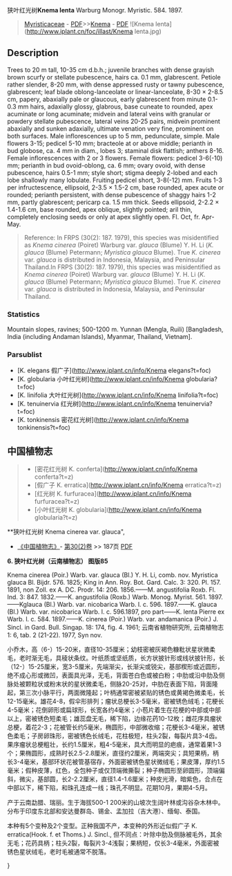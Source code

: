 狭叶红光树**Knema lenta** Warburg Monogr. Myristic. 584. 1897.

> [Myristicaceae](http://www.iplant.cn/info/Myristicaceae?t=foc) - [PDF](http://www.iplant.cn/foc/pdf/Myristicaceae.pdf)>>[Knema](http://www.iplant.cn/info/Knema?t=foc) - [PDF](http://www.iplant.cn/foc/pdf/Knema.pdf)
![Knema lenta](http://www.iplant.cn/foc/illast/Knema lenta.jpg)

## Description

Trees to 20 m tall, 10-35 cm d.b.h.; juvenile branches with dense grayish brown scurfy or stellate pubescence, hairs ca. 0.1 mm, glabrescent. Petiole rather slender, 8-20 mm, with dense appressed rusty or tawny pubescence, glabrescent; leaf blade oblong-lanceolate or linear-lanceolate, 8-30 × 2-8.5 cm, papery, abaxially pale or glaucous, early glabrescent from minute 0.1-0.3 mm hairs, adaxially glossy, glabrous, base cuneate to rounded, apex acuminate or long acuminate; midvein and lateral veins with granular or powdery stellate pubescence, lateral veins 20-25 pairs, midvein prominent abaxially and sunken adaxially, ultimate venation very fine, prominent on both surfaces. Male inflorescences up to 5 mm, pedunculate, simple. Male flowers 3-15; pedicel 5-10 mm; bracteole at or above middle; perianth in bud globose, ca. 4 mm in diam., lobes 3; staminal disk flattish; anthers 8-16. Female inflorescences with 2 or 3 flowers. Female flowers: pedicel 3-6(-10) mm; perianth in bud ovoid-oblong, ca. 6 mm; ovary ovoid, with dense pubescence, hairs 0.5-1 mm; style short; stigma deeply 2-lobed and each lobe shallowly many lobulate. Fruiting pedicel short, 3-8(-12) mm. Fruits 1-3 per infructescence, ellipsoid, 2-3.5 × 1.5-2 cm, base rounded, apex acute or rounded; perianth persistent, with dense pubescence of shaggy hairs 1-2 mm, partly glabrescent; pericarp ca. 1.5 mm thick. Seeds ellipsoid, 2-2.2 × 1.4-1.6 cm, base rounded, apex oblique, slightly pointed; aril thin, completely enclosing seeds or only at apex slightly open. Fl. Oct, fr. Apr-May.

> Reference: 
> In FRPS (30(2): 187. 1979), this species was misidentified as *Knema cinerea* (Poiret) Warburg var. *glauca* (Blume) Y. H. Li (*K. glauca* (Blume) Petermann; *Myristica glauca* Blume). True *K. cinerea* var. *glauca* is distributed in Indonesia, Malaysia, and Peninsular Thailand.In FRPS (30(2): 187. 1979), this species was misidentified as *Knema cinerea* (Poiret) Warburg var. *glauca* (Blume) Y. H. Li (*K. glauca* (Blume) Petermann; *Myristica glauca* Blume). True *K. cinerea* var. *glauca* is distributed in Indonesia, Malaysia, and Peninsular Thailand.

### Statistics
Mountain slopes, ravines; 500-1200 m. Yunnan (Mengla, Ruili) [Bangladesh, India (including Andaman Islands), Myanmar, Thailand, Vietnam].

### Parsublist

* [K.  elegans  假广子](http://www.iplant.cn/info/Knema elegans?t=foc)
* [K.  globularia  小叶红光树](http://www.iplant.cn/info/Knema globularia?t=foc)
* [K.  linifolia  大叶红光树](http://www.iplant.cn/info/Knema linifolia?t=foc)
* [K.  tenuinervia  红光树](http://www.iplant.cn/info/Knema tenuinervia?t=foc)
* [K.  tonkinensis  密花红光树](http://www.iplant.cn/info/Knema tonkinensis?t=foc)

## 中国植物志

> * [密花红光树  K.  conferta](http://www.iplant.cn/info/Knema conferta?t=z)
> * [假广子  K.  erratica](http://www.iplant.cn/info/Knema erratica?t=z)
> * [红光树  K.  furfuracea](http://www.iplant.cn/info/Knema furfuracea?t=z)
> * [小叶红光树  K.  globularia](http://www.iplant.cn/info/Knema globularia?t=z)

**狭叶红光树 Knema cinerea var. glauca",

* [《中国植物志》](http://www.iplant.cn/frps)- [第30(2)卷](http://www.iplant.cn/frps/vol/30(2)) >> 187页 [PDF](http://www.iplant.cn/frps/pdf/30(2)/187.pdf)

**6. 狭叶红光树（云南植物志） 图版85**

Knema cinerea (Poir.) Warb. var. glauca (Bl.) Y. H. Li, comb. nov. Myristica glauca Bl. Bijdr. 576. 1825; King in Ann. Roy. Bot. Gard. Calc. 3: 320. Pl. 157. 1891, non Zoll. ex A. DC. Prodr. 14: 206. 1856.——M. angustifolia Roxb. Fl. Ind. 3: 847. 1832.——K. angustifolia (Roxb.) Warb. Monog. Myrist. 561. 1897.——Kglauca (Bl.) Warb. var. nicobarica Warb. l. c. 596. 1897.——K. glauca (Bl.) Warb. var. nicobarica Warb. l. c. 596.1897, pro part——K. lenta Pierre ex Warb. l. c. 584. 1897.——K. cinerea (Poir.) Warb. var. andamanica (Poir.) J. Sincl. in Gard. Bull. Singap. 18: 174, fig. 4. 1961; 云南省植物研究所, 云南植物志 1: 6, tab. 2 (21-22). 1977, Syn nov.

小乔木，高（6-）15-20米，直径10-35厘米；幼枝密被灰褐色糠粃状星状微柔毛，老时渐无毛，具稜状条纹。叶纸质或坚纸质，长方状披针形或线状披针形，长（12-）15-25厘米，宽3-5厘米，先端渐尖，长渐尖或锐尖，基部楔形或近圆形，绝不成心形或微凹，表面具光泽，无毛，背面苍白色或被白粉；中肋或沿中肋及侧脉处被颗粒状或粉末状的星状微柔毛，侧脉20-25对，中肋在表面下陷，背面隆起，第三次小脉平行，两面微隆起；叶柄通常密被紧贴的锈色或黄褐色微柔毛，长12-15毫米。雄花4-8，假伞形排列；瘤状总梗长3-5毫米，密被锈色绒毛；花梗长4-5毫米；花倒卵形或扁球形，长宽各约4毫米；小苞片着生在花梗的中部或中部以上，密被锈色短柔毛；雄蕊盘无毛，稀下陷，边缘花药10-12枚；雌花序具瘤状总梗，着花2-3；花被管长约5毫米，椭圆形，中部微收缩；花梗长3-4毫米，被锈色柔毛；子房卵珠形，密被锈色长绒毛，花柱极短，柱头2裂，每裂片具3-4齿。果序瘤状总梗粗壮，长约1.5厘米，粗4-5毫米，具大而明显的疤痕，通常着果1-3个；果椭圆形，成熟时长2.5-2.8厘米，直径约2厘米，两端突尖；具短果柄，柄长3-4毫米，基部环状花被管基宿存，外面密被锈色星状微绒毛；果皮薄，厚约1.5毫米；假种皮薄，红色，全包种子或仅顶端微撕裂；种子椭圆形至卵圆形，顶端偏斜，微尖，基部圆，长2-2.2厘米，直径1.4-1.6厘米；种皮光滑，暗紫色，合点在中部以下，稀下陷，和珠孔连成一线；珠孔不明显。花期10月，果期4-5月。

产于云南勐腊、瑞丽。生于海拔500-1 200米的山坡次生阔叶林或沟谷杂木林中。分布于印度东北部和安达曼群岛、锡金、孟加拉（吉大港）、缅甸、泰国。

本种有5个变种及2个变型。正种我国不产，本变种的外形近似假广子 K. erratica(Hook. f. et Thoms.) J. Sincl., 但不同点：叶除中肋及侧脉被毛外，其余无毛；花药具柄；柱头2裂，每裂片3-4浅裂；果柄短，仅长3-4毫米，外面密被锈色星状绒毛，老时毛被通常不脱落。

}